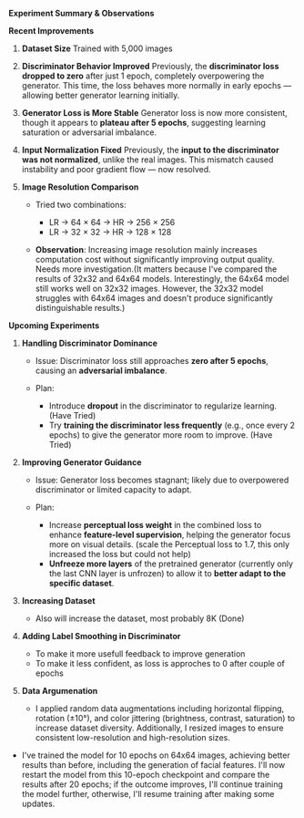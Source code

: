  **Experiment Summary & Observations**

 **Recent Improvements**

1. **Dataset Size**
   Trained with 5,000 images

2. **Discriminator Behavior Improved**
   Previously, the **discriminator loss dropped to zero** after just 1 epoch, completely overpowering the generator.
   This time, the loss behaves more normally in early epochs — allowing better generator learning initially.

3. **Generator Loss is More Stable**
   Generator loss is now more consistent, though it appears to **plateau after 5 epochs**, suggesting learning saturation or adversarial imbalance.

4. **Input Normalization Fixed**
   Previously, the **input to the discriminator was not normalized**, unlike the real images.
   This mismatch caused instability and poor gradient flow — now resolved.

5. **Image Resolution Comparison**

   * Tried two combinations:

     * LR → 64 × 64 → HR → 256 × 256
     * LR → 32 × 32 → HR → 128 × 128
   * **Observation**: Increasing image resolution mainly increases computation cost without significantly improving output quality. Needs more investigation.(It matters because I've compared the results of 32x32 and 64x64 models. Interestingly, the 64x64 model still works well on 32x32 images. However, the 32x32 model struggles with 64x64 images and doesn't produce significantly distinguishable results.)
   



 **Upcoming Experiments**

1. **Handling Discriminator Dominance**

   * Issue: Discriminator loss still approaches **zero after 5 epochs**, causing an **adversarial imbalance**.
   * Plan:

     * Introduce **dropout** in the discriminator to regularize learning.(Have Tried)
     * Try **training the discriminator less frequently** (e.g., once every 2 epochs) to give the generator more room to improve. (Have Tried)

2. **Improving Generator Guidance**

   * Issue: Generator loss becomes stagnant; likely due to overpowered discriminator or limited capacity to adapt.
   * Plan:

     * Increase **perceptual loss weight** in the combined loss to enhance **feature-level supervision**, helping the generator focus more on visual details. (scale the Perceptual loss to 1.7, this only increased the loss but could not help)
     * **Unfreeze more layers** of the pretrained generator (currently only the last CNN layer is unfrozen) to allow it to **better adapt to the specific dataset**.

3. **Increasing Dataset**
   * Also will increase the dataset, most probably 8K (Done)
  
     
4. **Adding Label Smoothing in Discriminator**
   * To make it more usefull feedback to improve generation
   * To make it less confident, as loss is approches to 0 after couple of epochs
5. **Data Argumenation** 
   * I applied random data augmentations including horizontal flipping, rotation (±10°), and color jittering           (brightness, contrast, saturation) to increase dataset diversity. Additionally, I resized images to ensure        consistent low-resolution and high-resolution sizes.
  
* I've trained the model for 10 epochs on 64x64 images, achieving better results than before, including the generation of facial features. I'll now restart the model from this 10-epoch checkpoint and compare the results after 20 epochs; if the outcome improves, I'll continue training the model further, otherwise, I'll resume training after making some updates.
